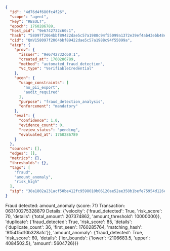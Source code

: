 ```json
{
  "id": "4d76d4f680fc4f26",
  "scope": "agent",
  "key": "RESULT",
  "epoch": 1760286789,
  "host_pid": "9e6742732c60:1",
  "hash": "58097f2064bbf89422dae5c57a1988c94f55099a1372e39ef4ab43ebb48edd79",
  "cid": "QmV158097f2064bbf89422dae5c57a1988c94f55099a",
  "aicp": {
    "prov": {
      "issuer": "9e6742732c60:1",
      "created_at": 1760286789,
      "method": "automated_fraud_detection",
      "vc_type": "VerifiableCredential"
    },
    "ucon": {
      "usage_constraints": [
        "no_pii_export",
        "audit_required"
      ],
      "purpose": "fraud_detection_analysis",
      "enforcement": "mandatory"
    },
    "eval": {
      "confidence": 1.0,
      "evidence_count": 0,
      "review_status": "pending",
      "evaluated_at": 1760286789
    }
  },
  "sources": [],
  "edges": [],
  "metrics": {},
  "thresholds": {},
  "tags": [
    "fraud",
    "amount_anomaly",
    "risk_high"
  ],
  "sig": "38a1802a231acf50be412fc9598010b06120ae52ae358b1befe75954d126e0bb"
}
```

Fraud detected: amount_anomaly (score: 71)
Transaction: 063100275328879
Details: {'velocity': {'fraud_detected': True, 'risk_score': 70, 'details': {'total_amount': 207374862, 'amount_threshold': 10000000}}, 'duplicate': {'fraud_detected': True, 'risk_score': 85, 'details': {'duplicate_count': 36, 'first_seen': 1760285764, 'matching_hash': '9f5415d10b328afc'}}, 'amount_anomaly': {'fraud_detected': True, 'risk_score': 60, 'details': {'iqr_bounds': {'lower': -2106683.5, 'upper': 4084502.5}, 'amount': 5604726}}}